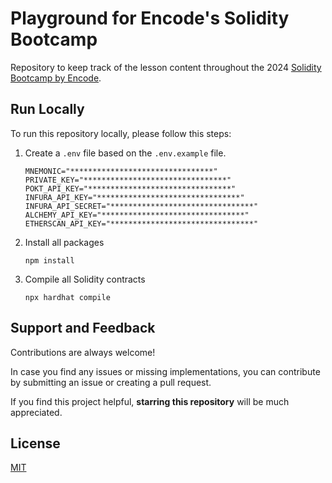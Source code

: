 # Playground for Encode's Solidity Bootcamp

Repository to keep track of the lesson content throughout the 2024 [Solidity Bootcamp by Encode](https://www.encode.club/solidity-bootcamps).

## Run Locally
To run this repository locally, please follow this steps:

1. Create a `.env` file based on the `.env.example` file.

   ```
   MNEMONIC="********************************"
   PRIVATE_KEY="********************************"
   POKT_API_KEY="********************************"
   INFURA_API_KEY="********************************"
   INFURA_API_SECRET="********************************"
   ALCHEMY_API_KEY="********************************"
   ETHERSCAN_API_KEY="********************************"
   ```

2. Install all packages

   ```
   npm install
   ```

3. Compile all Solidity contracts
   ```
   npx hardhat compile
   ```

## Support and Feedback

Contributions are always welcome!

In case you find any issues or missing implementations, you can contribute by submitting an issue or creating a pull request.

If you find this project helpful, **starring this repository** will be much appreciated.

## License

[MIT](https://choosealicense.com/licenses/mit/)
